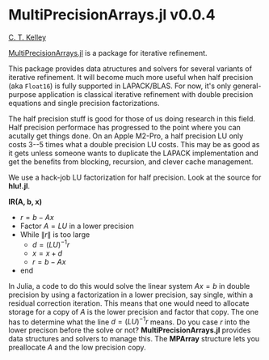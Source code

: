 # MultiPrecisionArrays.jl v0.0.4

[C. T. Kelley](https://ctk.math.ncsu.edu)

[MultiPrecisionArrays.jl](https://github.com/ctkelley/MultiPrecisionArrays.jl) is a package for iterative refinement. 

This package provides data atructures and solvers for several variants of iterative refinement. It will become much more useful when half precision (aka ```Float16```) is fully supported in LAPACK/BLAS. For now, it's only general-purpose
application is classical iterative refinement with double precision equations and single precision factorizations.

The half precision stuff is good for those of us doing research in this field. Half precision performace has progressed to the point where you can acutally get things done. On an Apple M2-Pro, a half precision LU only costs 3--5 times
what a double precision LU costs. This may be as good as it gets unless someone wants to duplicate the LAPACK implementation and get the benefits from blocking, recursion, and clever cache management.

We use a hack-job LU factorization for half precision. Look at the source
for __hlu!.jl__.

__IR(A, b, x)__
- $r = b - Ax$
- Factor $A = LU$ in a lower precision
- While $\| r \|$ is too large
  - $d = (LU)^{-1} r$
  - $x = x + d$
  - $r = b - Ax$
- end

In Julia, a code to do this would solve the linear system $A x = b$ in double precision by using a
factorization in a lower precision, say single, within a residual correction iteration. This means that one would need
to allocate storage for a copy of $A$ is the lower precision and factor that copy. The one has to determine what the line
$d = (LU)^{-1} r$ means. Do you case $r$ into the lower precison before the solve or not? __MultiPrecisionArrays.jl__ provides
data structures and solvers to manage this. The __MPArray__ structure lets you preallocate $A$ and the low precision copy.


